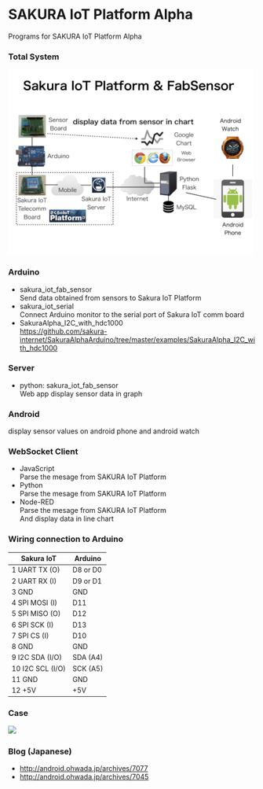 # SAKURA IoT Platform Alpha
Programs for SAKURA IoT Platform Alpha
### Total System
<img src="https://github.com/ohwada/sakura_iot_alpha/blob/master/docs/sakura_iot_fab_sensor_android_watch.png" width="500" />

### Arduino
- sakura_iot_fab_sensor <br/>
  Send data obtained from sensors to Sakura IoT Platform <br/>
- sakura_iot_serial <br/>
  Connect Arduino monitor to the serial port of Sakura IoT comm board <br/>
- SakuraAlpha_I2C_with_hdc1000 <br/>
  https://github.com/sakura-internet/SakuraAlphaArduino/tree/master/examples/SakuraAlpha_I2C_with_hdc1000 <br/>

### Server
- python: sakura_iot_fab_sensor <br/>
  Web app display sensor data in graph <br/>

### Android
  display sensor values on android phone and android watch<br/>

### WebSocket Client
- JavaScript <br/>
  Parse the mesage from SAKURA IoT Platform <br/>
- Python <br/>
  Parse the mesage from SAKURA IoT Platform <br/>
- Node-RED <br/>
  Parse the mesage from SAKURA IoT Platform <br/>
  And display data in line chart <br/>

### Wiring connection to Arduino

|Sakura IoT|Arduino|
|---|---|
|1 UART TX (O)|D8 or D0|
|2 UART RX (I)|D9 or D1|
|3 GND|GND|
|4 SPI MOSI (I)|D11|
|5 SPI MISO (O)|D12|
|6 SPI SCK (I)|D13|
|7 SPI CS (I)|D10|
|8 GND|GND|
|9 I2C SDA (I/O)|SDA (A4)|
|10 I2C SCL (I/O)|SCK (A5)|
|11 GND|GND|
|12 +5V|+5V|

### Case
<img src="https://github.com/ohwada/sakura_iot_alpha/blob/master/docs/sakura_iot_case_board.png" width="500" />

### Blog (Japanese)
- http://android.ohwada.jp/archives/7077
- http://android.ohwada.jp/archives/7045
